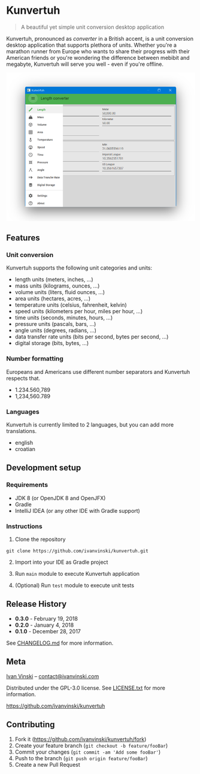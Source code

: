 # Kunvertuh

> A beautiful yet simple unit conversion desktop application

Kunvertuh, pronounced as *converter* in a British accent, is a unit conversion desktop application that supports plethora of units. Whether you're a marathon runner from Europe who wants to share their progress with their American friends or you're wondering the difference between mebibit and megabyte, Kunvertuh will serve you well - even if you're offline.

![Kunvertuh screenshot](screenshot.png)

## Features

### Unit conversion

Kunvertuh supports the following unit categories and units:

- length units (meters, inches, ...)
- mass units (kilograms, ounces, ...)
- volume units (liters, fluid ounces, ...)
- area units (hectares, acres, ...)
- temperature units (celsius, fahrenheit, kelvin)
- speed units (kilometers per hour, miles per hour, ...)
- time units (seconds, minutes, hours, ...)
- pressure units (pascals, bars, ...)
- angle units (degrees, radians, ...)
- data transfer rate units (bits per second, bytes per second, ...)
- digital storage (bits, bytes, ...)

### Number formatting

Europeans and Americans use different number separators and Kunvertuh respects that.

- 1.234.560,789
- 1,234,560.789

### Languages

Kunvertuh is currently limited to 2 languages, but you can add more translations.

- english
- croatian


## Development setup

### Requirements

- JDK 8 (or OpenJDK 8 and OpenJFX)
- Gradle
- IntelliJ IDEA (or any other IDE with Gradle support)

### Instructions

1. Clone the repository

```
git clone https://github.com/ivanvinski/kunvertuh.git
```

2. Import into your IDE as Gradle project

3. Run `main` module to execute Kunvertuh application

4. (Optional) Run `test` module to execute unit tests

## Release History

- **0.3.0** - February 19, 2018
- **0.2.0** - January 4, 2018
- **0.1.0** - December 28, 2017

See [CHANGELOG.md](CHANGELOG.md) for more information.

## Meta

[Ivan Vinski](https://ivanvinski.com) – contact@ivanvinski.com

Distributed under the GPL-3.0 license. See [LICENSE.txt](LICENSE.txt) for more information.

https://github.com/ivanvinski/kunvertuh

## Contributing

1. Fork it (<https://github.com/ivanvinski/kunvertuh/fork>)
2. Create your feature branch (`git checkout -b feature/fooBar`)
3. Commit your changes (`git commit -am 'Add some fooBar'`)
4. Push to the branch (`git push origin feature/fooBar`)
5. Create a new Pull Request
